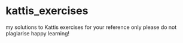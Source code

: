 # kattis_exercises
my solutions to Kattis exercises
for your reference only
please do not plaglarise
happy learning!
